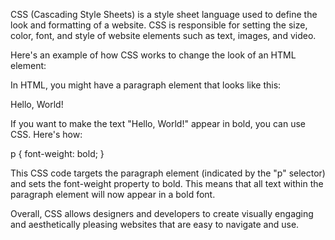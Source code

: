 

CSS (Cascading Style Sheets) is a style sheet language used to define the look and formatting of a website. CSS is responsible for setting the size, color, font, and style of website elements such as text, images, and video. 

Here's an example of how CSS works to change the look of an HTML element:

In HTML, you might have a paragraph element that looks like this:

<p>Hello, World!</p>

If you want to make the text "Hello, World!" appear in bold, you can use CSS. Here's how:

p {
 font-weight: bold;
}

This CSS code targets the paragraph element (indicated by the "p" selector) and sets the font-weight property to bold. This means that all text within the paragraph element will now appear in a bold font.

Overall, CSS allows designers and developers to create visually engaging and aesthetically pleasing websites that are easy to navigate and use.